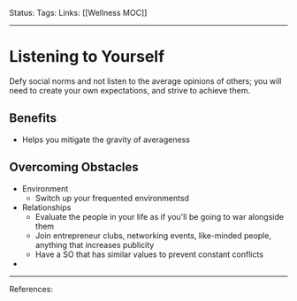 Status:
Tags:
Links: [[Wellness MOC]]
___
# Listening to Yourself
Defy social norms and not listen to the average opinions of others; you will need to create your own expectations, and strive to achieve them.
## Benefits
- Helps you mitigate the gravity of averageness
## Overcoming Obstacles
- Environment
	- Switch up your frequented environmentsd
- Relationships
	- Evaluate the people in your life as if you'll be going to war alongside them
	- Join entrepreneur clubs, networking events, like-minded people, anything that increases publicity
	- Have a SO that has similar values to prevent constant conflicts
- 
___
References:
